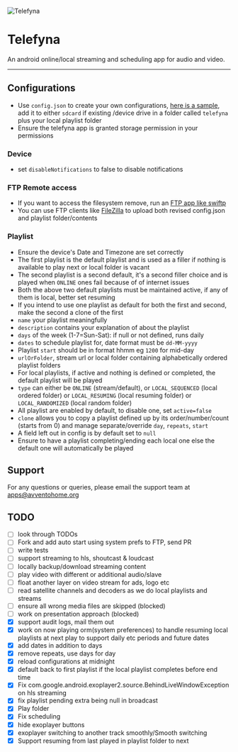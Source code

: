 ![Telefyna](https://avventohome.org/wp-content/uploads/2020/12/telefyna.png "Telefyna")

# Telefyna
An android online/local streaming and scheduling app for audio and video.
______

## Configurations
* Use `config.json` to create your own configurations, [here is a sample](https://github.com/avventoapps/Telefyna/blob/master/config.json), add it to either `sdcard` if existing /device drive in a folder called `telefyna` plus your local playlist folder
* Ensure the telefyna app is granted storage permission in your permissions

### Device
* set `disableNotifications` to false to disable notifications

### FTP Remote access
* If you want to access the filesystem remove, run an [FTP app like swiftp](https://f-droid.org/packages/be.ppareit.swiftp_free)
* You can use FTP clients like [FileZilla](https://filezilla-project.org/) to upload both revised config.json and playlist folder/contents

### Playlist
* Ensure the device's Date and Timezone are set correctly
* The first playlist is the default  playlist and is used as a filler if nothing is available to play next or local folder is vacant
* The second playlist is a second default, it's a second filler choice and is played when `ONLINE` ones fail because of of internet issues
* Both the above two default playlists must be maintained active, if any of them is local, better set resuming
* If you intend to use one playlist as default for both the first and second, make the second a clone of the first
* `name` your playlist meaningfully
* `description` contains your explanation of about the playlist
* `days` of the week (1-7=Sun-Sat): if null or not defined, runs daily
* `dates` to schedule playlist for, date format must be `dd-MM-yyyy`
* Playlist `start` should be in format hhmm eg `1200` for mid-day
* `urlOrFolder`, stream url or local folder containing alphabetically ordered playlist folders
* For local playlists, if active and nothing is defined or completed, the default playlist will be played
* `type` can either be `ONLINE` (stream/default), or `LOCAL_SEQUENCED` (local ordered folder) or `LOCAL_RESUMING` (local resuming folder) or `LOCAL_RANDOMIZED` (local random folder)
* All playlist are enabled by default, to disable one, set `active=false`
* `clone` allows you to copy a playlist defined up by its order/number/count (starts from 0) and manage separate/override `day`, `repeats`, `start`
* A field left out in config is by default set to `null`
* Ensure to have a playlist completing/ending each local one else the default one will automatically be played

## Support
For any questions or queries, please email the support team at apps@avventohome.org


## TODO
- [ ] look through TODOs
- [ ] Fork and add auto start using system prefs to FTP, send PR
- [ ] write tests
- [ ] support streaming to hls, shoutcast & loudcast
- [ ] locally backup/download streaming content
- [ ] play video with different or additional audio/slave
- [ ] float another layer on video stream for ads, logo etc
- [ ] read satellite channels and decoders as we do local playlists and streams
- [ ] ensure all wrong media files are skipped (blocked)
- [ ] work on presentation approach (blocked)
- [x] support audit logs, mail them out
- [x] work on now playing orm(system preferences) to handle resuming local playlists at next play to support daily etc periods and future dates
- [x] add dates in addition to days
- [x] remove repeats, use days for day
- [x] reload configurations at midnight
- [x] default back to first playlist if the local playlist completes before end time
- [x] Fix com.google.android.exoplayer2.source.BehindLiveWindowException on hls streaming
- [x] fix playlist pending extra being null in broadcast
- [x] Play folder
- [x] Fix scheduling
- [x] hide exoplayer buttons
- [x] exoplayer switching to another track smoothly/Smooth switching
- [x] Support resuming from last played in playlist folder to next
